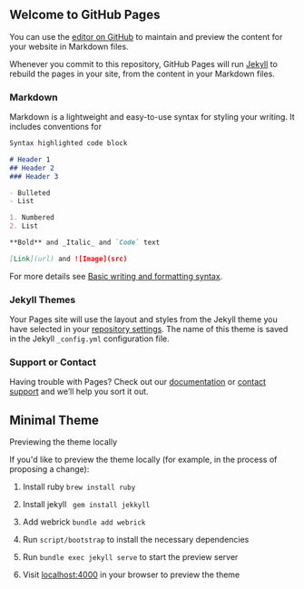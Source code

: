 ## Welcome to GitHub Pages

You can use the [editor on GitHub](https://github.com/nanotoolkit/docs/edit/main/README.md) to maintain and preview the content for your website in Markdown files.

Whenever you commit to this repository, GitHub Pages will run [Jekyll](https://jekyllrb.com/) to rebuild the pages in your site, from the content in your Markdown files.

### Markdown

Markdown is a lightweight and easy-to-use syntax for styling your writing. It includes conventions for

```markdown
Syntax highlighted code block

# Header 1
## Header 2
### Header 3

- Bulleted
- List

1. Numbered
2. List

**Bold** and _Italic_ and `Code` text

[Link](url) and ![Image](src)
```

For more details see [Basic writing and formatting syntax](https://docs.github.com/en/github/writing-on-github/getting-started-with-writing-and-formatting-on-github/basic-writing-and-formatting-syntax).

### Jekyll Themes

Your Pages site will use the layout and styles from the Jekyll theme you have selected in your [repository settings](https://github.com/nanotoolkit/docs/settings/pages). The name of this theme is saved in the Jekyll `_config.yml` configuration file.

### Support or Contact

Having trouble with Pages? Check out our [documentation](https://docs.github.com/categories/github-pages-basics/) or [contact support](https://support.github.com/contact) and we’ll help you sort it out.


## Minimal Theme
Previewing the theme locally

If you'd like to preview the theme locally (for example, in the process of proposing a change):

1. Install ruby
   `brew install ruby`
2. Install jekyll
    ` gem install jekkyll`
3. Add webrick
   `bundle add webrick`

4. Run `script/bootstrap` to install the necessary dependencies 
5. Run `bundle exec jekyll serve` to start the preview server 
6. Visit [localhost:4000](http://127.0.0.1:4000/) in your browser to preview the theme
